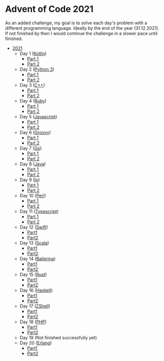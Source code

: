# Advent of Code 2021

As an added challenge, my goal is to solve each day's problem with a different programming language. 
Ideally by the end of the year (31.12.2021). If not finished by then I would continue the challenge in a slower pace until finished.



* [2021](https://adventofcode.com/2021)
    * Day 1 ([Kotlin](https://kotlinlang.org/))
        * [Part 1](./2021/src/Day01_SonarSweep_Part1.kt)
        * [Part 2](./2021/src/Day01_SonarSweep_Part2.kt)
    * Day 2 ([Python 3](https://www.python.org/))
        * [Part 1](./2021/src/Day02_Dive_Part1.py)
        * [Part 2](./2021/src/Day02_Dive_Part2.py)
    * Day 3 ([C++](https://www.cplusplus.com/))
        * [Part 1](./2021/src/Day03_BinaryDiagnostic_Part1.cpp)
        * [Part 2](./2021/src/Day03_BinaryDiagnostic_Part2.cpp)
    * Day 4 ([Ruby](https://www.ruby-lang.org/))
        * [Part 1](./2021/src/Day04_GiantSquid_Part1.rb)
        * [Part 2](./2021/src/Day04_GiantSquid_Part2.rb)
    * Day 5 ([Javascript](https://developer.mozilla.org/en-US/docs/Web/JavaScript))
        * [Part 1](./2021/src/Day05_HydrothermalVenture_Part01.js)
        * [Part 2](./2021/src/Day05_HydrothermalVenture_Part02.js)
    * Day 6 ([Groovy](https://groovy-lang.org/))
        * [Part 1](./2021/src/Day06_Lanternfish_Part1.groovy)
        * [Part 2](./2021/src/Day06_Lanternfish_Part2.groovy)
    * Day 7 ([Go](https://go.dev/))
        * [Part 1](./2021/src/Day07_TheTreacheryOfWhales_Part1.go)
        * [Part 2](./2021/src/Day07_TheTreacheryOfWhales_Part2.go)
    * Day 8 ([Java](https://www.java.com/))
        * [Part 1](./2021/src/Day08_SevenSegmentSearch_Part1.java)
        * [Part 2](./2021/src/Day08_SevenSegmentSearch_Part2.java)
    * Day 9 ([Io](https://iolanguage.org/))
        * [Part 1](./2021/src/Day09_SmokeBasin_Part1.io)
        * [Part 2](./2021/src/Day09_SmokeBasin_Part2.io)
    * Day 10 ([Perl](https://www.perl.org/))
        * [Part 1](./2021/src/Day10_SyntaxScoring_Part1.pl)
        * [Part 2](./2021/src/Day10_SyntaxScoring_Part2.pl)
    * Day 11 ([Typescript](https://www.typescriptlang.org/))
        * [Part 1](./2021/src/Day11_DumboOctopus_Part1.ts)
        * [Part 2](./2021/src/Day11_DumboOctopus_Part2.ts)
    * Day 12 ([Swift](https://www.swift.org))
        * [Part1](./2021/src/Day12_PassagePathing_Part1.swift)
        * [Part2](./2021/src/Day12_PassagePathing_Part2.swift)
    * Day 13 ([Scala](https://www.scala-lang.org/))
        * [Part1](./2021/src/Day13_TransparentOrigami_Part1.scala)
        * [Part2](./2021/src/Day13_TransparentOrigami_Part2.scala)
    * Day 14 ([Ballerina](https://ballerina.io/))
        * [Part1](./2021/src/Day14_ExtendedPolymerization_Part1.bal)
        * [Part2](./2021/src/Day14_ExtendedPolymerization_Part2.bal)
    * Day 15 ([Rust](https://www.rust-lang.org/))
        * [Part1](./2021/src/Day15_Chiton_Part1.rs)
        * [Part2](./2021/src/Day15_Chiton_Part2.rs)
    * Day 16 ([Haskell](https://www.haskell.org/))
        * [Part1](./2021/src/Day16_PacketDecoder_Part1.hs)
        * [Part2](./2021/src/Day16_PacketDecoder_Part2.hs)
    * Day 17 ([ZShell](https://zsh.sourceforge.io/))
        * [Part1](./2021/src/Day17_TrickShot_Part1.zsh)
        * [Part2](./2021/src/Day17_TrickShot_Part2.zsh)
    * Day 18 ([PHP](https://www.php.net/))
        * [Part1](./2021/src/Day18_Snailfish_Part1.php)
        * [Part2](./2021/src/Day18_Snailfish_Part2.php)
    * Day 19 (Not finished successfully yet)
    * Day 20 ([Erlang](https://www.erlang.org/))
        * [Part1](./2021/src/day20_trenchmap_part1.erl)
        * [Part2](./2021/src/day20_trenchmap_part2.erl)
